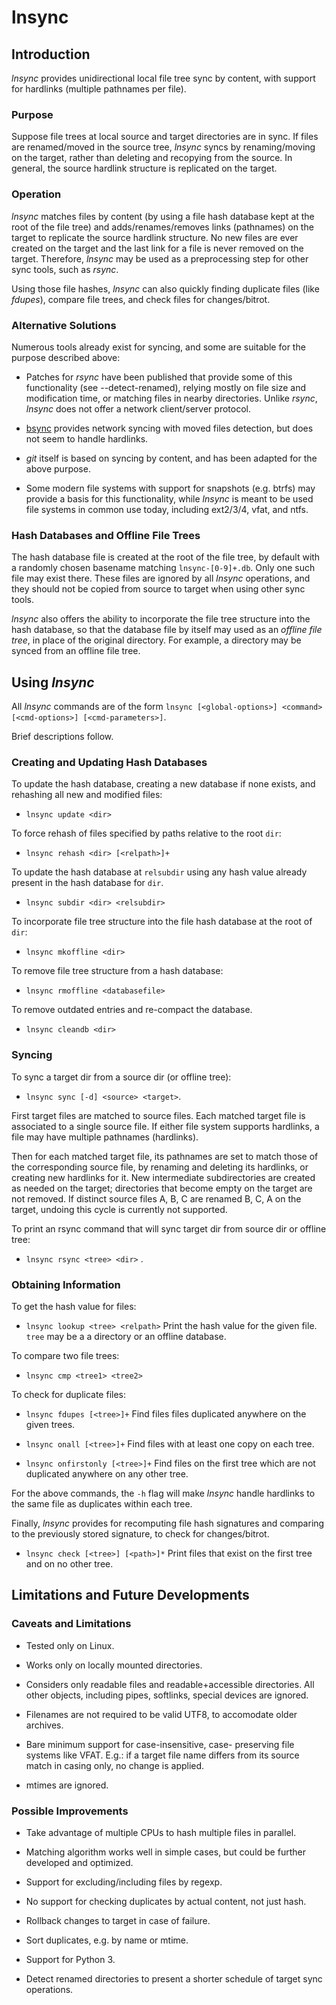 # lnsync

## Introduction

_lnsync_ provides unidirectional local file tree sync by content, with support for hardlinks (multiple pathnames per file).

### Purpose

Suppose file trees at local source and target directories are in sync. If files are renamed/moved in the source tree, _lnsync_ syncs by renaming/moving on the target, rather than deleting and recopying from the source. In general, the source hardlink structure is replicated on the target.

### Operation

_lnsync_ matches files by content (by using a file hash database kept at the root of the file tree) and adds/renames/removes links (pathnames) on the target to replicate the source hardlink structure. No new files are ever created on the target and the last link for a file is never removed on the target. Therefore, _lnsync_ may be used as a preprocessing step for other sync tools, such as _rsync_.

Using those file hashes, _lnsync_ can also quickly finding duplicate files (like _fdupes_), compare file trees, and check files for changes/bitrot.

### Alternative Solutions

Numerous tools already exist for syncing, and some are suitable for the purpose described above:

- Patches for _rsync_ have been published that provide some of this functionality (see --detect-renamed), relying mostly on file size and modification time, or matching files in nearby directories. Unlike _rsync_, _lnsync_ does not offer a network client/server protocol.

- [bsync](https://github.com/dooblem/bsync) provides network syncing with moved files detection, but does not seem to handle hardlinks.

- _git_ itself is based on syncing by content, and has been adapted for the above purpose.

- Some modern file systems with support for snapshots (e.g. btrfs) may provide a basis for this functionality, while _lnsync_ is meant to be used file systems in common use today, including ext2/3/4, vfat, and ntfs.

### Hash Databases and Offline File Trees

The hash database file is created at the root of the file tree, by default with a randomly chosen basename matching `lnsync-[0-9]+.db`. Only one such file may exist there. These files are ignored by all _lnsync_ operations, and they should not be copied from source to target when using other sync tools.

_lnsync_ also offers the ability to incorporate the file tree structure into the hash database, so that the database file by itself may used as an _offline file tree_, in place of the original directory. For example, a directory may be synced from an offline file tree.

## Using _lnsync_

All _lnsync_ commands are of the form `lnsync [<global-options>] <command> [<cmd-options>] [<cmd-parameters>]`.

Brief descriptions follow.

### Creating and Updating Hash Databases

To update the hash database, creating a new database if none exists, and rehashing all new and modified files:

- `lnsync update <dir>`

To force rehash of files specified by paths relative to the root `dir`:

- `lnsync rehash <dir> [<relpath>]+` 

To update the hash database at `relsubdir` using any hash value already present in the hash database for `dir`.

- `lnsync subdir <dir> <relsubdir>` 

To incorporate file tree structure into the file hash database at the root of `dir`:

- `lnsync mkoffline <dir>`

To remove file tree structure from a hash database:

- `lnsync rmoffline <databasefile>`

To remove outdated entries and re-compact the database.

- `lnsync cleandb <dir>` 

### Syncing

To sync a target dir from a source dir (or offline tree):

- `lnsync sync [-d] <source> <target>`.

First target files are matched to source files. Each matched target file is associated to a single source file. If either file system supports hardlinks, a file may have multiple pathnames (hardlinks).

Then for each matched target file, its pathnames are set to match those of the corresponding source file, by
renaming and deleting its hardlinks, or creating new hardlinks for it. New intermediate subdirectories are created as needed on the target; directories that become empty on the target are not removed. If distinct source files A, B, C are renamed B, C, A on the target, undoing this cycle is currently not supported.

To print an rsync command that will sync target dir from source dir or offline tree:

- `lnsync rsync <tree> <dir>` .


### Obtaining Information

To get the hash value for files:

- `lnsync lookup <tree> <relpath>` Print the hash value for the given file. `tree` may be a a directory or an offline database.

To compare two file trees:

- `lnsync cmp <tree1> <tree2>`

To check for duplicate files:

- `lnsync fdupes [<tree>]+` Find files files duplicated anywhere on the given trees.

- `lnsync onall [<tree>]+` Find files with at least one copy on each tree.

- `lnsync onfirstonly [<tree>]+` Find files on the first tree which are not duplicated anywhere on any other tree.

For the above commands, the `-h` flag will make _lnsync_ handle hardlinks to the same file as duplicates within each tree.

Finally, _lnsync_ provides for recomputing file hash signatures and comparing to the previously stored signature, to check for changes/bitrot.

- `lnsync check [<tree>] [<path>]*` Print files that exist on the first tree and on no other tree.

## Limitations and Future Developments

### Caveats and Limitations

- Tested only on Linux.

- Works only on locally mounted directories.

- Considers only readable files and readable+accessible directories. All other objects, including pipes, softlinks, special devices are ignored.

- Filenames are not required to be valid UTF8, to accomodate older archives.

- Bare minimum support for case-insensitive, case- preserving file systems like VFAT. E.g.: if a target file name differs from its source match in casing only, no change is applied.

- mtimes are ignored.

### Possible Improvements

- Take advantage of multiple CPUs to hash multiple files in parallel.

- Matching algorithm works well in simple cases, but could be further developed and optimized.

- Support for excluding/including files by regexp.

- No support for checking duplicates by actual content, not just hash.

- Rollback changes to target in case of failure.

- Sort duplicates, e.g. by name or mtime.

- Support for Python 3.

- Detect renamed directories to present a shorter schedule of target sync operations.
